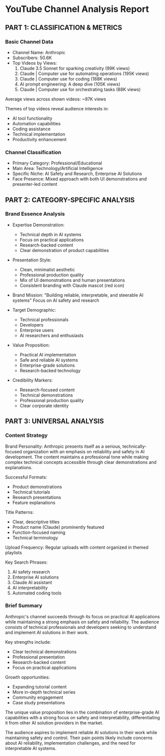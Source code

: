 # YouTube Channel Analysis Report

## PART 1: CLASSIFICATION & METRICS

### Basic Channel Data
- Channel Name: Anthropic
- Subscribers: 50.6K
- Top Videos by Views:
  1. Claude 3.5 Sonnet for sparking creativity (99K views)
  2. Claude | Computer use for automating operations (195K views)
  3. Claude | Computer use for coding (188K views)
  4. AI prompt engineering: A deep dive (105K views)
  5. Claude | Computer use for orchestrating tasks (88K views)

Average views across shown videos: ~97K views

Themes of top videos reveal audience interests in:
- AI tool functionality
- Automation capabilities
- Coding assistance
- Technical implementation
- Productivity enhancement

### Channel Classification
- Primary Category: Professional/Educational
- Main Area: Technology/Artificial Intelligence
- Specific Niche: AI Safety and Research, Enterprise AI Solutions
- Face Presence: Mixed approach with both UI demonstrations and presenter-led content

## PART 2: CATEGORY-SPECIFIC ANALYSIS

### Brand Essence Analysis
- Expertise Demonstration:
  - Technical depth in AI systems
  - Focus on practical applications
  - Research-backed content
  - Clear demonstration of product capabilities

- Presentation Style:
  - Clean, minimalist aesthetic
  - Professional production quality
  - Mix of UI demonstrations and human presentations
  - Consistent branding with Claude mascot (red icon)

- Brand Mission:
  "Building reliable, interpretable, and steerable AI systems"
  Focus on AI safety and research

- Target Demographic:
  - Technical professionals
  - Developers
  - Enterprise users
  - AI researchers and enthusiasts

- Value Proposition:
  - Practical AI implementation
  - Safe and reliable AI systems
  - Enterprise-grade solutions
  - Research-backed technology

- Credibility Markers:
  - Research-focused content
  - Technical demonstrations
  - Professional production quality
  - Clear corporate identity

## PART 3: UNIVERSAL ANALYSIS

### Content Strategy
Brand Personality:
Anthropic presents itself as a serious, technically-focused organization with an emphasis on reliability and safety in AI development. The content maintains a professional tone while making complex technical concepts accessible through clear demonstrations and explanations.

Successful Formats:
- Product demonstrations
- Technical tutorials
- Research presentations
- Feature explanations

Title Patterns:
- Clear, descriptive titles
- Product name (Claude) prominently featured
- Function-focused naming
- Technical terminology

Upload Frequency:
Regular uploads with content organized in themed playlists

Key Search Phrases:
1. AI safety research
2. Enterprise AI solutions
3. Claude AI assistant
4. AI interpretability
5. Automated coding tools

### Brief Summary
Anthropic's channel succeeds through its focus on practical AI applications while maintaining a strong emphasis on safety and reliability. The audience consists of technical professionals and developers seeking to understand and implement AI solutions in their work.

Key strengths include:
- Clear technical demonstrations
- Professional presentation
- Research-backed content
- Focus on practical applications

Growth opportunities:
- Expanding tutorial content
- More in-depth technical series
- Community engagement
- Case study presentations

The unique value proposition lies in the combination of enterprise-grade AI capabilities with a strong focus on safety and interpretability, differentiating it from other AI solution providers in the market.

The audience aspires to implement reliable AI solutions in their work while maintaining safety and control. Their pain points likely include concerns about AI reliability, implementation challenges, and the need for interpretable AI systems.